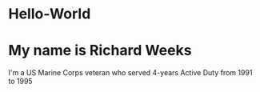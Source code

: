# Hello-World
<H1>My name is Richard Weeks</H1>
<p>I'm a US Marine Corps veteran who served 4-years Active Duty from 1991 to 1995</p>
